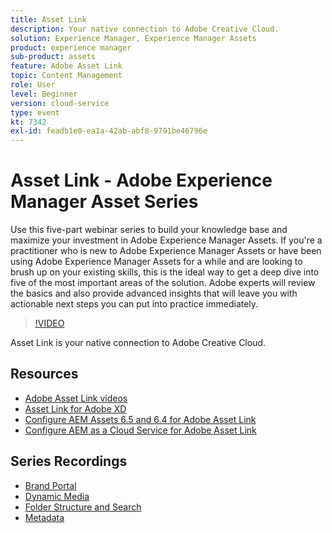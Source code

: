 ```yaml
---
title: Asset Link
description: Your native connection to Adobe Creative Cloud.
solution: Experience Manager, Experience Manager Assets
product: experience manager
sub-product: assets
feature: Adobe Asset Link
topic: Content Management
role: User
level: Beginner
version: cloud-service
type: event
kt: 7342
exl-id: feadb1e0-ea1a-42ab-abf8-9791be46796e
---
```

# Asset Link - Adobe Experience Manager Asset Series

Use this five-part webinar series to build your knowledge base and maximize your investment in Adobe Experience Manager Assets. If you're a practitioner who is new to Adobe Experience Manager Assets or have been using Adobe Experience Manager Assets for a while and are looking to brush up on your existing skills, this is the ideal way to get a deep dive into five of the most important areas of the solution. Adobe experts will review the basics and also provide advanced insights that will leave you with actionable next steps you can put into practice immediately.

>[!VIDEO](https://video.tv.adobe.com/v/332127/?quality=12&learn=on&hidetitle=true)

Asset Link is your native connection to Adobe Creative Cloud.

## Resources

* [Adobe Asset Link videos](https://experienceleague.adobe.com/docs/experience-manager-learn/assets/adobe-asset-link/launch-adobe-asset-link.html)
* [Asset Link for Adobe XD](https://helpx.adobe.com/enterprise/admin-guide.html/enterprise/using/adobe-asset-link-for-xd.ug.html)
* [Configure AEM Assets 6.5 and 6.4 for Adobe Asset Link](https://helpx.adobe.com/enterprise/using/configure-aem-assets-6-for-asset-link.html)
* [Configure AEM as a Cloud Service for Adobe Asset Link](https://helpx.adobe.com/enterprise/admin-guide.html/enterprise/using/configure-aem-assets-for-asset-link.ug.html)

## Series Recordings

* [Brand Portal](brand-portal.md)
* [Dynamic Media](dynamic-media.md)
* [Folder Structure and Search](folder-structure-search.md)
* [Metadata](metadata.md)
